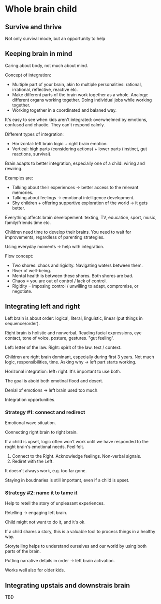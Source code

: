 # Whole brain child

## Survive and thrive

Not only survival mode, but an opportunity to help

## Keeping brain in mind

Caring about body, not much about mind.

Concept of integration:

*    Multiple part of your brain, akin to multiple personalities: rational, irrational, reflective, reactive etc.
*    Make different parts of the brain work together as a whole. Analogy: different organs working together. Doing individual jobs while working together.
*    Working together in a coordinated and balaned way.

It's easy to see when kids aren't integrated: overwhelmed by emotions, confused and chaotic. They can't respond calmly.

Different types of integration:

*   Horizontal: left brain logic + right brain emotion.
*   Vertical: high parts (considering actions) + lower parts (instinct, gut reactions, survival).

Brain adapts to better integration, especially one of a child: wiring and rewiring.

Examples are: 

*    Talking about their experiences -> better access to the relevant memories.
*    Talking about feelings -> emotional intelligence development.
*    Shy children + offering supportive exploration of the world -> it gets better.

Everything affects brain developement: texting, TV, education, sport, music, family/friends time etc.

Children need time to develop their brains. You need to wait for improvements, regardless of parenting strategies.

Using everyday moments -> help with integration.

Flow concept:

*   Two shores: chaos and rigidity. Navigating waters between them.
*   River of well-being.
*   Mental health is between these shores. Both shores are bad.
*   Chaos = you are out of control / lack of control.
*   Rigidity = imposing control / unwilling to adapt, compromise, or negotiate.

## Integrating left and right

Left brain is about order: logical, literal, linguistic, linear (put things in sequence/order).

Right brain is holistic and nonverbal. Reading facial expressions, eye contact, tone of voice, posture, gestures. "gut feeling".

Left: letter of the law. Right: spirit of the law. text / context.

Children are right brain dominant, especially during first 3 years. Not much logic, responsibilities, time. Asking why -> left part starts working.

Horizonal integration: left+right. It's important to use both.

The goal is aboid both emotinal flood and desert.

Denial of emotions -> left brain used too much.

Integration opportunities.

### Strategy #1: connect and redirect

Emotional wave situation.

Connecting right brain to right brain.

If a child is upset, logic often won't work until we have responded to the roght brain's emotional needs. Feel felt.

1.    Connect to the Right. Acknowledge feelings. Non-verbal signals.
2.    Rediret with the Left.

It doesn't always work, e.g. too far gone.

Staying in boudnaries is still important, even if a child is upset.

### Strategy #2: name it to tame it

Help to retell the story of unpleasant experiences.

Retelling -> engaging left brain.

Child might not want to do it, and it's ok.

If a child shares a story, this is a valuable tool to process things in a healthy way.

Storytelling helps to understand ourselves and our world by using both parts of the brain.

Putting narrative details in order -> left brain activation.

Works well also for older kids.

## Integrating upstais and downstrais brain

TBD
